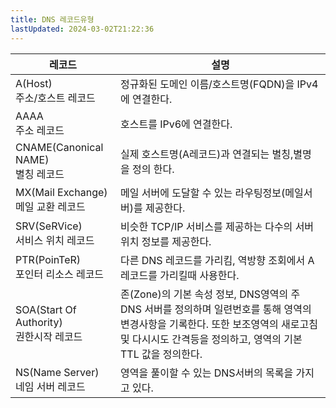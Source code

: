 ```yaml
---
title: DNS 레코드유형
lastUpdated: 2024-03-02T21:22:36
---
```


|레코드|설명|
|-|-|
|A(Host)<br>주소/호스트 레코드|정규화된 도메인 이름/호스트명(FQDN)을 IPv4에 연결한다.|
|AAAA<br>주소 레코드|호스트를 IPv6에 연결한다.|
|CNAME(Canonical NAME)<br>별칭 레코드|실제 호스트명(A레코드)과 연결되는 별칭,별명을 정의 한다.|
|MX(Mail Exchange)<br>메일 교환 레코드|메일 서버에 도달할 수 있는 라우팅정보(메일서버)를 제공한다.|
|SRV(SeRVice)<br>서비스 위치 레코드|비슷한 TCP/IP 서비스를 제공하는 다수의 서버 위치 정보를 제공한다.|
|PTR(PoinTeR)<br>포인터 리소스 레코드|다른 DNS 레코드를 가리킴, 역방향 조회에서 A레코드를 가리킬때 사용한다.|
|SOA(Start Of Authority)<br>권한시작 레코드|존(Zone)의 기본 속성 정보, DNS영역의 주 DNS 서버를 정의하며 일련번호를 통해 영역의 변경사항을 기록한다. 또한 보조영역의 새로고침 및 다시시도 간격등을 정의하고, 영역의 기본 TTL 값을 정의한다.|
|NS(Name Server)<br>네임 서버 레코드|영역을 풀이할 수 있는 DNS서버의 목록을 가지고 있다.|